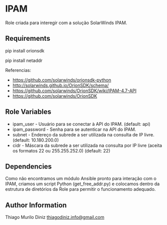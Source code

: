 IPAM
=========

Role criada para interegir com a solução SolarWinds IPAM.

Requirements
------------

pip install orionsdk

pip install netaddr

Referencias:

- https://github.com/solarwinds/orionsdk-python
- http://solarwinds.github.io/OrionSDK/schema/
- https://github.com/solarwinds/OrionSDK/wiki/IPAM-4.7-API
- https://github.com/solarwinds/OrionSDK

Role Variables
--------------

- ipam_user - Usuário para se conectar à API do IPAM. (default: api)
- ipam_password - Senha para se autenticar na API do IPAM.
- subnet - Endereço da subrede a ser utilizada na consulta de IP livre. (default: 10.180.200.0)
- cidr - Máscara da subrede a ser utilizada na consulta por IP livre (aceita os formatos 22 ou 255.255.252.0) (default: 22)

Dependencies
------------

Como não encontramos um módulo Ansible pronto para interação com o IPAM,
criamos um script Python (get_free_addr.py) e colocamos dentro da estrutura de diretórios
da Role para permitir o funcionamento adequado.

Author Information
------------------

Thiago Murilo Diniz <thiagodiniz.info@gmail.com>
